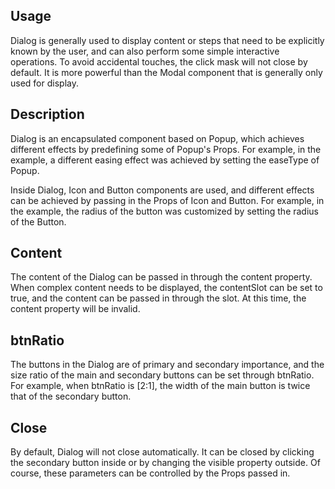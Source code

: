 ## Usage

Dialog is generally used to display content or steps that need to be explicitly known by the user, and can also perform some simple interactive operations. To avoid accidental touches, the click mask will not close by default. It is more powerful than the Modal component that is generally only used for display.

## Description

Dialog is an encapsulated component based on Popup, which achieves different effects by predefining some of Popup's Props. For example, in the example, a different easing effect was achieved by setting the easeType of Popup.

Inside Dialog, Icon and Button components are used, and different effects can be achieved by passing in the Props of Icon and Button. For example, in the example, the radius of the button was customized by setting the radius of the Button.

## Content

The content of the Dialog can be passed in through the content property. When complex content needs to be displayed, the contentSlot can be set to true, and the content can be passed in through the slot. At this time, the content property will be invalid.

## btnRatio

The buttons in the Dialog are of primary and secondary importance, and the size ratio of the main and secondary buttons can be set through btnRatio. For example, when btnRatio is [2:1], the width of the main button is twice that of the secondary button.

## Close

By default, Dialog will not close automatically. It can be closed by clicking the secondary button inside or by changing the visible property outside. Of course, these parameters can be controlled by the Props passed in.
